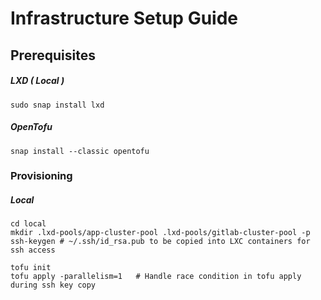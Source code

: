 # Infrastructure Setup Guide

## Prerequisites

##### LXD ( Local )

```
sudo snap install lxd
```

##### OpenTofu

```
snap install --classic opentofu
```

### Provisioning

##### Local

```
cd local
mkdir .lxd-pools/app-cluster-pool .lxd-pools/gitlab-cluster-pool -p
ssh-keygen # ~/.ssh/id_rsa.pub to be copied into LXC containers for ssh access

tofu init
tofu apply -parallelism=1   # Handle race condition in tofu apply during ssh key copy
```
